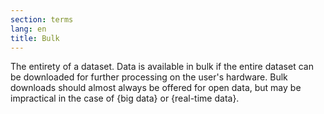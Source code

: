 ```yaml
---
section: terms
lang: en
title: Bulk 
---
```

The entirety of a dataset. Data is available in bulk if the entire dataset can be downloaded for further processing on the user's hardware. Bulk downloads should almost always be offered for open data, but may be impractical in the case of {big data} or {real-time data}.
